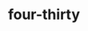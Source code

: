 ---
layout: travel&places
title: four-thirty
emoji: four_thirty
permalink: 🕟.html
image: assets/img/3moji/four_thirty.png
---